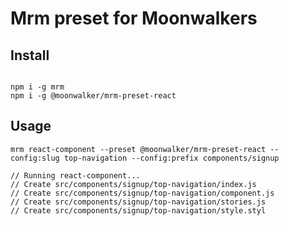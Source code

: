 # Mrm preset for Moonwalkers

## Install

```shell

npm i -g mrm
npm i -g @moonwalker/mrm-preset-react

```

## Usage

```shell
mrm react-component --preset @moonwalker/mrm-preset-react --config:slug top-navigation --config:prefix components/signup

// Running react-component...
// Create src/components/signup/top-navigation/index.js
// Create src/components/signup/top-navigation/component.js
// Create src/components/signup/top-navigation/stories.js
// Create src/components/signup/top-navigation/style.styl
```
